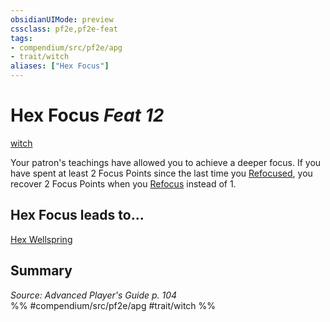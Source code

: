 ```yaml
---
obsidianUIMode: preview
cssclass: pf2e,pf2e-feat
tags:
- compendium/src/pf2e/apg
- trait/witch
aliases: ["Hex Focus"]
---
```

# Hex Focus  *Feat 12*  
[witch](../../Rules/traits/witch-apg.md)  


Your patron's teachings have allowed you to achieve a deeper focus. If you have spent at least 2 Focus Points since the last time you [Refocused](../../Rules/actions/refocus.md), you recover 2 Focus Points when you [Refocus](../../Rules/actions/refocus.md) instead of 1.

## Hex Focus leads to...

[Hex Wellspring](hex-wellspring-apg.md)

## Summary

*Source: Advanced Player's Guide p. 104*  
%% #compendium/src/pf2e/apg #trait/witch %%